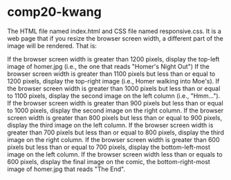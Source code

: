 # comp20-kwang
The HTML file named index.html and CSS file named responsive.css.
It is a web page that if you resize the browser screen width, a different part of the image will be rendered. 
That is:

If the browser screen width is greater than 1200 pixels, display the top-left image of homer.jpg (i.e., the one that reads "Homer's Night Out")
If the browser screen width is greater than 1100 pixels but less than or equal to 1200 pixels, display the top-right image (i.e., Homer walking into Moe's).
If the browser screen width is greater than 1000 pixels but less than or equal to 1100 pixels, display the second image on the left column (i.e., "Hmm...").
If the browser screen width is greater than 900 pixels but less than or equal to 1000 pixels, display the second image on the right column.
If the browser screen width is greater than 800 pixels but less than or equal to 900 pixels, display the third image on the left column.
If the browser screen width is greater than 700 pixels but less than or equal to 800 pixels, display the third image on the right column.
If the browser screen width is greater than 600 pixels but less than or equal to 700 pixels, display the bottom-left-most image on the left column.
If the browser screen width less than or equals to 600 pixels, display the final image on the comic, the bottom-right-most image of homer.jpg that reads "The End".
